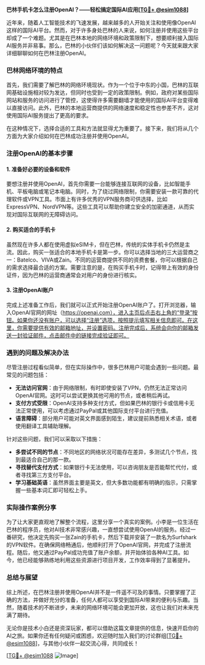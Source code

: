 **巴林手机卡怎么注册OpenAI？——轻松搞定国际AI应用[[TG💪+ @esim1088](https://t.me/s/esim1088)]**

近年来，随着人工智能技术的飞速发展，越来越多的人开始关注和使用像OpenAI这样的国际AI平台。然而，对于许多身处巴林的人来说，如何注册并使用这些平台却成了一个难题。尤其是在巴林本地的网络环境和政策限制下，想要顺利接入国际AI服务并非易事。那么，巴林的小伙伴们该如何解决这一问题呢？今天就来跟大家详细聊聊如何在巴林注册OpenAI。

### 巴林网络环境的特点

首先，我们需要了解巴林的网络环境现状。作为一个位于中东的小国，巴林的互联网基础设施相对较为发达，但同时也受到一定的政策限制。例如，政府对某些国际网站和服务的访问进行了管控，这使得许多需要翻墙才能使用的国际AI平台变得难以直接访问。此外，巴林的本地运营商提供的网络速度和稳定性也参差不齐，这对使用国际AI服务提出了更高的要求。

在这种情况下，选择合适的工具和方法就显得尤为重要了。接下来，我们将从几个方面为大家介绍如何在巴林成功注册并使用OpenAI。

### 注册OpenAI的基本步骤

#### 1. 准备好必要的设备和软件

要想注册并使用OpenAI，首先你需要一台能够连接互联网的设备，比如智能手机、平板电脑或笔记本电脑。同时，为了绕过网络限制，你需要安装一款可靠的代理软件或VPN工具。市面上有许多优秀的VPN服务商可供选择，比如ExpressVPN、NordVPN等。这些工具可以帮助你建立安全的加密通道，从而实现对国际互联网的无障碍访问。

#### 2. 购买适合的手机卡

虽然现在许多人都在使用虚拟eSIM卡，但在巴林，传统的实体手机卡仍然是主流。因此，购买一张适合的本地手机卡是第一步。你可以选择当地的三大运营商之一：Batelco、VIVA或Zain。不同的运营商提供不同的资费套餐，你可以根据自己的需求选择最合适的方案。需要注意的是，在购买手机卡时，记得带上有效的身份证件，因为巴林的运营商通常会对用户的身份进行核实。

#### 3. 注册OpenAI账户

完成上述准备工作后，我们就可以正式开始注册OpenAI账户了。打开浏览器，输入OpenAI官网的网址（https://openai.com），进入主页后点击右上角的“登录”按钮。如果你还没有账户，可以选择“注册”选项，按照提示填写相关信息即可。在这里，你需要提供有效的邮箱地址，并设置密码。注册完成后，系统会向你的邮箱发送一封验证邮件，点击邮件中的链接完成验证即可。

### 遇到的问题及解决办法

尽管注册过程看似简单，但在实际操作中，很多巴林用户可能会遇到一些问题。最常见的问题包括：

- **无法访问官网**：由于网络限制，有时即使安装了VPN，仍然无法正常访问OpenAI官网。这时可以尝试更换其他可用的节点，或者稍后再试。
- **支付方式受限**：OpenAI支持多种支付方式，但如果巴林的银行卡或信用卡无法正常使用，可以考虑通过PayPal或其他国际支付平台进行充值。
- **语言障碍**：部分用户可能对英文界面感到陌生，建议提前熟悉相关术语，或者使用翻译工具辅助理解。

针对这些问题，我们可以采取以下措施：

- **多尝试不同的节点**：不同地区的网络状况可能存在差异，多测试几个节点，找到最适合自己的那一款。
- **寻找替代支付方式**：如果银行卡无法使用，可以咨询朋友是否能帮忙代付，或者寻找第三方支付平台。
- **学习基础英语**：虽然界面主要是英文，但大多数功能都有明确的指示，只需掌握一些基本词汇即可轻松上手。

### 实际操作案例分享

为了让大家更直观地了解整个流程，这里分享一个真实的案例。小李是一位生活在巴林的程序员，他对AI技术非常感兴趣，一直想尝试使用OpenAI的服务。经过一番研究，他决定先购买一张Zain的手机卡，然后下载并安装了一款名为Surfshark的VPN软件。在确保网络畅通后，他顺利打开了OpenAI官网，并完成了注册流程。随后，他又通过PayPal成功充值了账户余额，并开始体验各种AI工具。如今，他已经能够熟练地利用这些资源进行项目开发，工作效率得到了显著提升。

### 总结与展望

综上所述，在巴林注册并使用OpenAI并不是一件遥不可及的事情。只要掌握了正确的方法，并做好充分的准备，任何人都可以享受到国际AI带来的便利与乐趣。当然，随着技术的不断进步，未来的网络环境可能会更加开放，这也让我们对未来充满了期待。

无论你是技术小白还是资深玩家，都可以借助这篇文章提供的信息，快速开启你的AI之旅。如果你还有任何疑问或困惑，欢迎随时加入我们的讨论群组[[TG💪+ @esim1088](https://t.me/s/esim1088)]，与其他小伙伴一起交流心得，共同成长！

[[TG💪+ @esim1088](https://t.me/s/esim1088) ![Image](https://i.postimg.cc/4NQfJmqS/Snipaste-2025-05-13-00-14-12.png)]